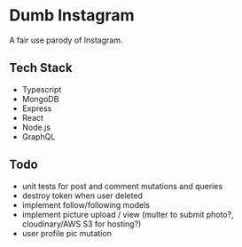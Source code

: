 # Dumb Instagram

A fair use parody of Instagram.

## Tech Stack

- Typescript
- MongoDB
- Express
- React
- Node.js
- GraphQL

## Todo

- unit tests for post and comment mutations and queries
- destroy token when user deleted
- implement follow/following models
- implement picture upload / view (multer to submit photo?, cloudinary/AWS S3 for hosting?)
- user profile pic mutation
